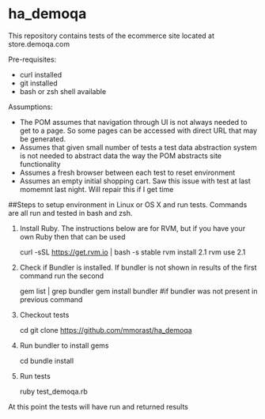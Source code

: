 # ha_demoqa


This repository contains tests of the ecommerce site located at store.demoqa.com

Pre-requisites:
- curl installed
- git installed
- bash or zsh shell available

Assumptions:
- The POM assumes that navigation through UI is not always needed to get to a page. So some pages can be accessed with direct URL that may be generated.
- Assumes that given small number of tests a test data abstraction system is not needed to abstract data the way the POM abstracts site functionality
- Assumes a fresh browser between each test to reset environment
- Assumes an empty initial shopping cart. Saw this issue with test at last momemnt last night. Will repair this if I get time
 

##Steps to setup environment in Linux or OS X and run tests. Commands are all run and tested in bash and zsh.

1) Install Ruby. The instructions below are for RVM, but if you have your own Ruby then that can be used

    curl -sSL https://get.rvm.io | bash -s stable
    rvm install 2.1
    rvm use 2.1

2) Check if Bundler is installed. If bundler is not shown in results of the first command run the second

    gem list | grep bundler
    gem install bundler #if bundler was not present in previous command
    
3) Checkout tests

    cd <a directory of your choice to run these in>
    git clone https://github.com/mmorast/ha_demoqa
    
4) Run bundler to install gems
 
    cd <test directory in repository checkout>
    bundle install
    
5) Run tests 

    ruby test_demoqa.rb
    
At this point the tests will have run and returned results

